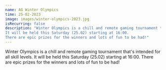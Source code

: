 ```yaml
---
name: AG Winter Olympics
time: 25-02-2023
image: images/winter-olympics-2023.jpg
isRecurring: false
description: "Winter Olympics is a chill and remote gaming tournament that's intended for all skill levels. 
It will be held this Saturday (25.02) starting at 16:00. 
There are epic prizes for the winners and lots of fun to be had!"
---
```


Winter Olympics is a chill and remote gaming tournament that's intended for all skill levels.
It will be held this Saturday (25.02) starting at 16:00.
There are epic prizes for the winners and lots of fun to be had!
